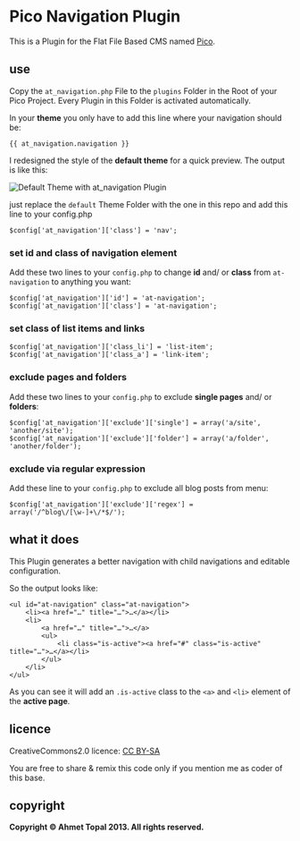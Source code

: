 # Pico Navigation Plugin

This is a Plugin for the Flat File Based CMS named [Pico](pico.dev7studios.com/).

## use

Copy the `at_navigation.php` File to the `plugins` Folder in the Root of your Pico Project. Every Plugin in this Folder is activated automatically.

In your **theme** you only have to add this line where your navigation should be:

    {{ at_navigation.navigation }}

I redesigned the style of the **default theme** for a quick preview. The output is like this:

![Default Theme with at_navigation Plugin](img.png)

just replace the `default` Theme Folder with the one in this repo and add this line to your config.php

    $config['at_navigation']['class'] = 'nav';


### set id and class of navigation element

Add these two lines to your `config.php` to change **id** and/ or **class** from `at-navigation` to anything you want:

```
$config['at_navigation']['id'] = 'at-navigation';
$config['at_navigation']['class'] = 'at-navigation';
```

### set class of list items and links

```
$config['at_navigation']['class_li'] = 'list-item';
$config['at_navigation']['class_a'] = 'link-item';
```

### exclude pages and folders
Add these two lines to your `config.php` to exclude **single pages** and/ or **folders**:

```
$config['at_navigation']['exclude']['single'] = array('a/site', 'another/site');
$config['at_navigation']['exclude']['folder'] = array('a/folder', 'another/folder');
```

### exclude via regular expression
Add these line to your `config.php` to exclude all blog posts from menu:

```
$config['at_navigation']['exclude']['regex'] = array('/^blog\/[\w-]+\/*$/');
```

## what it does

This Plugin generates a better navigation with child navigations and editable configuration.

So the output looks like:

    <ul id="at-navigation" class="at-navigation">
        <li><a href="…" title="…">…</a></li>
        <li>
            <a href="…" title="…">…</a>
            <ul>
                <li class="is-active"><a href="#" class="is-active" title="…">…</a></li>
            </ul>
        </li>
    </ul>

As you can see it will add an `.is-active` class to the `<a>` and `<li>` element of the **active page**.


## licence

CreativeCommons2.0 licence: [CC BY-SA](http://creativecommons.org/licenses/by-sa/2.0/)

You are free to share & remix this code only if you mention me as coder of this base.


## copyright

**Copyright © Ahmet Topal 2013. All rights reserved.**
